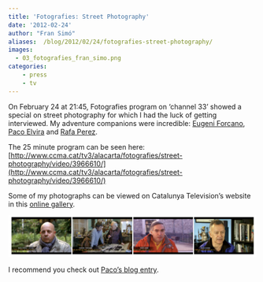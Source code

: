 ```yaml
---
title: 'Fotografies: Street Photography'
date: '2012-02-24'
author: "Fran Simó"
aliases:  /blog/2012/02/24/fotografies-street-photography/
images:
  - 03_fotografies_fran_simo.png
categories:
    - press
    - tv
---
```


On February 24 at 21:45, Fotografies program on ‘channel 33’ showed a special on street photography for which I had the luck of getting interviewed. My adventure companions were incredible: [Eugeni Forcano](http://www.eugeniforcano.info/), [Paco Elvira](http://pacoelvirafoto.blogspot.com.es/) and [Rafa Perez](http://elfotografoviajero.com/).

The 25 minute program can be seen here: [http://www.ccma.cat/tv3/alacarta/fotografies/street-photography/video/3966610/](http://www.ccma.cat/tv3/alacarta/fotografies/street-photography/video/3966610/)

Some of my photographs can be viewed on Catalunya Television’s website in this [online gallery](http://www.ccma.cat/tv3/Galeria-Fran-Simo/foto-galeria/19654/).

![fotografies_table.png](fotografies_table.png)

I recommend you check out [Paco’s blog entry](http://pacoelvirafoto.blogspot.com.es/2012/02/la-street-photography-en-el-programa.html).